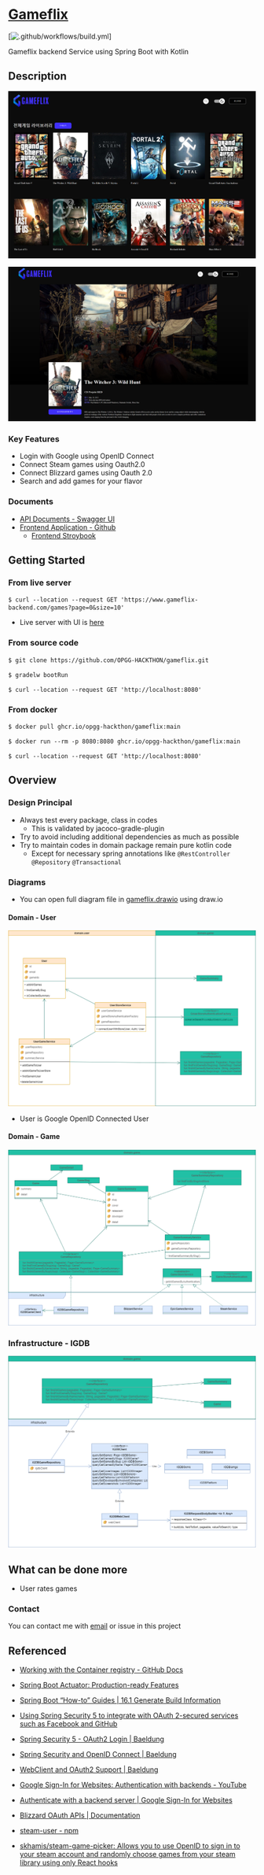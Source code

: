 # [Gameflix](https://www.gameflix.link/)

[![.github/workflows/build.yml](https://github.com/OPGG-HACKTHON/gameflix/actions/workflows/build.yml/badge.svg)]

Gameflix backend Service using Spring Boot with Kotlin

## Description

![gameflix-main](./doc/gameflix-main.png)

![image-20210917185444116](./doc/game-detail.png)

### Key Features

- Login with Google using OpenID Connect
- Connect Steam games using Oauth2.0
- Connect Blizzard games using Oauth 2.0
- Search and add games for your flavor

### Documents

- [API Documents - Swagger UI](https://opgg-hackthon.github.io/gameflix/)
- [Frontend Application - Github](https://github.com/OPGG-HACKTHON/gameflix-frontend)
    - [Frontend Stroybook](https://opgg-hackthon.github.io/gameflix-frontend/)

## Getting Started

### From live server

``` shell
$ curl --location --request GET 'https://www.gameflix-backend.com/games?page=0&size=10'
```

- Live server with UI is [here](https://www.gameflix.link/)

### From source code

``` shell
$ git clone https://github.com/OPGG-HACKTHON/gameflix.git
```

```shell
$ gradelw bootRun
```

```shell
$ curl --location --request GET 'http://localhost:8080'
```

### From docker

```shell
$ docker pull ghcr.io/opgg-hackthon/gameflix:main
```

```shell
$ docker run --rm -p 8080:8080 ghcr.io/opgg-hackthon/gameflix:main
```

```shell
$ curl --location --request GET 'http://localhost:8080'
```

## Overview

### Design Principal

- Always test every package, class in codes
    - This is validated by jacoco-gradle-plugin
- Try to avoid including additional dependencies as much as possible
- Try to maintain codes in domain package remain pure kotlin code
    - Except for necessary spring annotations like `@RestController` `@Repository` `@Transactional`

### Diagrams

- You can open full diagram file in [gameflix.drawio](./doc/gameflix.drawio) using draw.io

#### Domain - User

![domain.user](./doc/domain.user.png)

- User is Google OpenID Connected User

#### Domain - Game

![domain game](./doc/domain.game.png)

### Infrastructure - IGDB

![infrastructure igdb](./doc/gameflix-infrastructure.igdb.png)

## What can be done more

- User rates games

### Contact

You can contact me with [email](https://github.com/raeperd/realworld-springboot-java/blob/master/raeperd117@gmail.com)
or issue in this project

## Referenced

- [Working with the Container registry - GitHub Docs](https://docs.github.com/en/packages/working-with-a-github-packages-registry/working-with-the-container-registry#authenticating-to-the-container-registry)
- [Spring Boot Actuator: Production-ready Features](https://docs.spring.io/spring-boot/docs/current/reference/html/actuator.html#actuator.endpoints.info.build-information)
- [Spring Boot “How-to” Guides | 16.1 Generate Build Information](https://docs.spring.io/spring-boot/docs/current/reference/html/howto.html#howto.build.generate-info)

- [Using Spring Security 5 to integrate with OAuth 2-secured services such as Facebook and GitHub](https://spring.io/blog/2018/03/06/using-spring-security-5-to-integrate-with-oauth-2-secured-services-such-as-facebook-and-github)
- [Spring Security 5 - OAuth2 Login | Baeldung](https://www.baeldung.com/spring-security-5-oauth2-login)
- [Spring Security and OpenID Connect | Baeldung](https://www.baeldung.com/spring-security-openid-connect)
- [WebClient and OAuth2 Support | Baeldung](https://www.baeldung.com/spring-webclient-oauth2#springsecurity-internals)
- [Google Sign-In for Websites: Authentication with backends - YouTube](https://www.youtube.com/watch?v=j_31hJtWjlw&t=32s)
- [Authenticate with a backend server | Google Sign-In for Websites](https://developers.google.com/identity/sign-in/web/backend-auth)
- [Blizzard OAuth APIs | Documentation](https://develop.battle.net/documentation/battle-net/oauth-apis)
- [steam-user - npm](https://www.npmjs.com/package/steam-user)
- [skhamis/steam-game-picker: Allows you to use OpenID to sign in to your steam account and randomly choose games from your steam library using only React hooks](https://github.com/skhamis/steam-game-picker)



